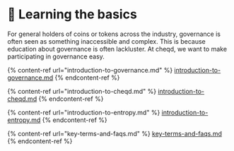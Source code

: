 # 📖 Learning the basics

For general holders of coins or tokens across the industry, governance is often seen as something inaccessible and complex. This is because education about governance is often lackluster. At cheqd, we want to make participating in governance easy.

{% content-ref url="introduction-to-governance.md" %}
[introduction-to-governance.md](introduction-to-governance.md)
{% endcontent-ref %}

{% content-ref url="introduction-to-cheqd.md" %}
[introduction-to-cheqd.md](introduction-to-cheqd.md)
{% endcontent-ref %}

{% content-ref url="introduction-to-entropy.md" %}
[introduction-to-entropy.md](introduction-to-entropy.md)
{% endcontent-ref %}

{% content-ref url="key-terms-and-faqs.md" %}
[key-terms-and-faqs.md](key-terms-and-faqs.md)
{% endcontent-ref %}
